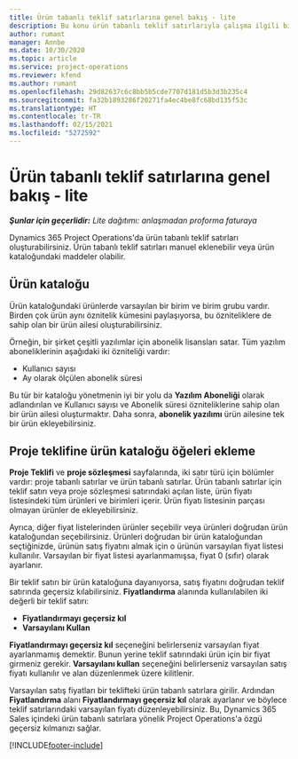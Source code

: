 ```yaml
---
title: Ürün tabanlı teklif satırlarına genel bakış - lite
description: Bu konu ürün tabanlı teklif satırlarıyla çalışma ilgili bilgi sağlar.
author: rumant
manager: Annbe
ms.date: 10/30/2020
ms.topic: article
ms.service: project-operations
ms.reviewer: kfend
ms.author: rumant
ms.openlocfilehash: 29d82637c6c8bb5b5cde7707d181d5b3d3b235c4
ms.sourcegitcommit: fa32b1893286f20271fa4ec4be8fc68bd135f53c
ms.translationtype: HT
ms.contentlocale: tr-TR
ms.lasthandoff: 02/15/2021
ms.locfileid: "5272592"
---
```

# <a name="product-based-quote-lines-overview---lite"></a>Ürün tabanlı teklif satırlarına genel bakış - lite

_**Şunlar için geçerlidir:** Lite dağıtımı: anlaşmadan proforma faturaya_

Dynamics 365 Project Operations'da ürün tabanlı teklif satırları oluşturabilirsiniz. Ürün tabanlı teklif satırları manuel eklenebilir veya ürün kataloğundaki maddeler olabilir.

## <a name="product-catalog"></a>Ürün kataloğu

Ürün kataloğundaki ürünlerde varsayılan bir birim ve birim grubu vardır. Birden çok ürün aynı öznitelik kümesini paylaşıyorsa, bu özniteliklere de sahip olan bir ürün ailesi oluşturabilirsiniz. 

Örneğin, bir şirket çeşitli yazılımlar için abonelik lisansları satar. Tüm yazılım aboneliklerinin aşağıdaki iki özniteliği vardır:

- Kullanıcı sayısı
- Ay olarak ölçülen abonelik süresi

Bu tür bir kataloğu yönetmenin iyi bir yolu da **Yazılım Aboneliği** olarak adlandırılan ve Kullanıcı sayısı ve Abonelik süresi özniteliklerine sahip olan bir ürün ailesi oluşturmaktır. Daha sonra, **abonelik yazılımı** ürün ailesine tek bir ürün ekleyebilirsiniz.

## <a name="add-product-catalog-items-to-a-project-quote"></a>Proje teklifine ürün kataloğu öğeleri ekleme

**Proje Teklifi** ve **proje sözleşmesi** sayfalarında, iki satır türü için bölümler vardır: proje tabanlı satırlar ve ürün tabanlı satırlar. Ürün tabanlı satırlar için teklif satırı veya proje sözleşmesi satırındaki açılan liste, ürün fiyatı listesindeki tüm ürünleri ve birimleri içerir. Ürün fiyatı listesinin parçası olmayan ürünler de ekleyebilirsiniz.

Ayrıca, diğer fiyat listelerinden ürünler seçebilir veya ürünleri doğrudan ürün kataloğundan seçebilirsiniz. Ürünleri doğrudan bir ürün kataloğundan seçtiğinizde, ürünün satış fiyatını almak için o ürünün varsayılan fiyat listesi kullanılır. Varsayılan bir fiyat listesi ayarlanmamışsa, fiyat 0 (sıfır) olarak ayarlanır.

Bir teklif satırı bir ürün kataloğuna dayanıyorsa, satış fiyatını doğrudan teklif satırında geçersiz kılabilirsiniz. **Fiyatlandırma** alanında kullanılabilen iki değerli bir teklif satırı:

- **Fiyatlandırmayı geçersiz kıl**
- **Varsayılanı Kullan**

**Fiyatlandırmayı geçersiz kıl** seçeneğini belirlerseniz varsayılan fiyat ayarlanmamış demektir. Bunun yerine teklif satırındaki ürün için bir fiyat girmeniz gerekir. **Varsayılanı kullan** seçeneğini belirlerseniz varsayılan satış fiyatı kullanılır ve alan düzenlenmek üzere kilitlenir.

Varsayılan satış fiyatları bir teklifteki ürün tabanlı satırlara girilir. Ardından **Fiyatlandırma** alanı **Fiyatlandırmayı geçersiz kıl** olarak ayarlanır ve böylece teklif satırlarındaki varsayılan fiyatı düzenleyebilirsiniz. Bu, Dynamics 365 Sales içindeki ürün tabanlı satırlara yönelik Project Operations'a özgü geçersiz kılmanızı sağlar.


[!INCLUDE[footer-include](../../includes/footer-banner.md)]